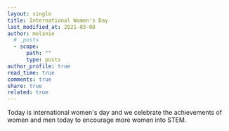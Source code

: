 ```yaml
---
layout: single
title: International Women's Day
last_modified_at: 2021-03-08
author: melanie
  # _posts
  - scope:
      path: ""
      type: posts
author_profile: true
read_time: true
comments: true
share: true
related: true
---
```


Today is international women's day and we celebrate the achievements of women and men today to encourage more women into STEM.